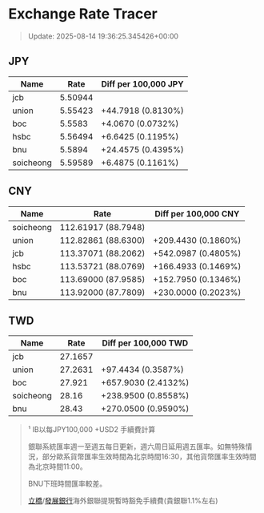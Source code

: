 # Exchange Rate Tracer

> Update: 2025-08-14 19:36:25.345426+00:00

## JPY

| Name      |    Rate | Diff per 100,000 JPY   |
|-----------|---------|------------------------|
| jcb       | 5.50944 |                        |
| union     | 5.55423 | +44.7918 (0.8130%)     |
| boc       | 5.5583  | +4.0670 (0.0732%)      |
| hsbc      | 5.56494 | +6.6425 (0.1195%)      |
| bnu       | 5.5894  | +24.4575 (0.4395%)     |
| soicheong | 5.59589 | +6.4875 (0.1161%)      |

## CNY

| Name      | Rate                | Diff per 100,000 CNY   |
|-----------|---------------------|------------------------|
| soicheong | 112.61917	(88.7948) |                        |
| union     | 112.82861	(88.6300) | +209.4430 (0.1860%)    |
| jcb       | 113.37071	(88.2062) | +542.0987 (0.4805%)    |
| hsbc      | 113.53721	(88.0769) | +166.4933 (0.1469%)    |
| boc       | 113.69000	(87.9585) | +152.7950 (0.1346%)    |
| bnu       | 113.92000	(87.7809) | +230.0000 (0.2023%)    |

## TWD

| Name      |    Rate | Diff per 100,000 TWD   |
|-----------|---------|------------------------|
| jcb       | 27.1657 |                        |
| union     | 27.2631 | +97.4434 (0.3587%)     |
| boc       | 27.921  | +657.9030 (2.4132%)    |
| soicheong | 28.16   | +238.9500 (0.8558%)    |
| bnu       | 28.43   | +270.0500 (0.9590%)    |


> ¹ IB以每JPY100,000 +USD2 手續費計算
>
> 銀聯系統匯率週一至週五每日更新，週六周日延用週五匯率。如無特殊情況，部分歐系貨幣匯率生效時間為北京時間16:30，其他貨幣匯率生效時間為北京時間11:00。
>
> BNU下班時間匯率較差。
>
> [立橋](https://www.wlbank.com.mo/uploads/ueditor/file/20181211/1544536513900230.pdf)/[發展銀行](https://www.mdb.com.mo/Service_Charges_20230728.pdf)海外銀聯提現暫時豁免手續費(貴銀聯1.1%左右)

